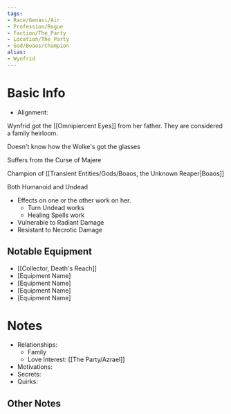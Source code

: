 ```yaml
---
tags:
- Race/Genasi/Air
- Profession/Rogue
- Faction/The_Party
- Location/The_Party
- God/Boaos/Champion
alias:
- Wynfrid
---
```

# Basic Info
- Alignment: 

Wynfrid got the [[Omnipiercent Eyes]] from her father. They are considered a family heirloom. 

Doesn't know how the Wolke's got the glasses

Suffers from the Curse of Majere

Champion of [[Transient Entities/Gods/Boaos, the Unknown Reaper|Boaos]]

Both Humanoid and Undead
- Effects on one or the other work on her. 
	- Turn Undead works
	- Healing Spells work
- Vulnerable to Radiant Damage
- Resistant to Necrotic Damage

## Notable Equipment
- [[Collector, Death's Reach]]
- [Equipment Name]
- [Equipment Name]
- [Equipment Name]
- [Equipment Name]

# Notes
- Relationships: 
	- Family
	- Love Interest: [[The Party/Azrael]]
- Motivations: 
- Secrets: 
- Quirks: 

## Other Notes


